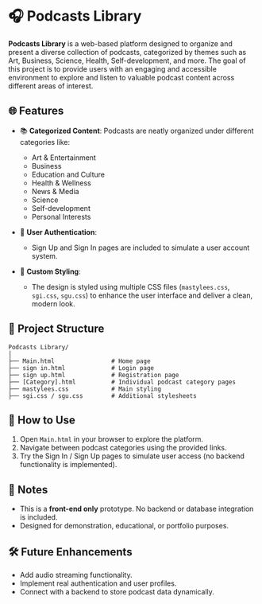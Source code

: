 # 🎧 Podcasts Library

**Podcasts Library** is a web-based platform designed to organize and present a diverse collection of podcasts, categorized by themes such as Art, Business, Science, Health, Self-development, and more. The goal of this project is to provide users with an engaging and accessible environment to explore and listen to valuable podcast content across different areas of interest.

## 🌐 Features

- 📚 **Categorized Content**: Podcasts are neatly organized under different categories like:
  - Art & Entertainment
  - Business
  - Education and Culture
  - Health & Wellness
  - News & Media
  - Science
  - Self-development
  - Personal Interests

- 🔐 **User Authentication**:
  - Sign Up and Sign In pages are included to simulate a user account system.

- 🎨 **Custom Styling**:
  - The design is styled using multiple CSS files (`mastylees.css`, `sgi.css`, `sgu.css`) to enhance the user interface and deliver a clean, modern look.

## 📁 Project Structure

```
Podcasts Library/
│
├── Main.html                # Home page
├── sign in.html             # Login page
├── sign up.html             # Registration page
├── [Category].html          # Individual podcast category pages
├── mastylees.css            # Main styling
├── sgi.css / sgu.css        # Additional stylesheets
```

## 🚀 How to Use

1. Open `Main.html` in your browser to explore the platform.
2. Navigate between podcast categories using the provided links.
3. Try the Sign In / Sign Up pages to simulate user access (no backend functionality is implemented).

## 📌 Notes

- This is a **front-end only** prototype. No backend or database integration is included.
- Designed for demonstration, educational, or portfolio purposes.

## 🛠️ Future Enhancements

- Add audio streaming functionality.
- Implement real authentication and user profiles.
- Connect with a backend to store podcast data dynamically.
